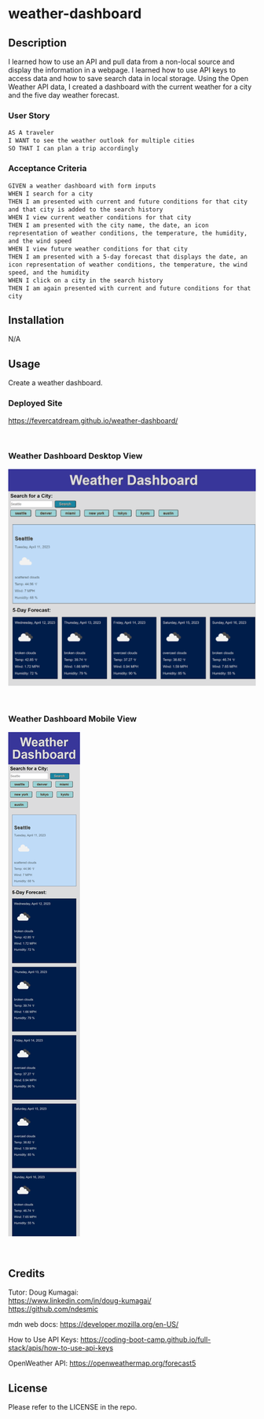 # weather-dashboard

## Description

I learned how to use an API and pull data from a non-local source and display the information in a webpage. I learned how to use API keys to access data and how to save search data in local storage. Using the Open Weather API data, I created a dashboard with the current weather for a city and the five day weather forecast.

### User Story

```
AS A traveler
I WANT to see the weather outlook for multiple cities
SO THAT I can plan a trip accordingly
```

### Acceptance Criteria

```
GIVEN a weather dashboard with form inputs
WHEN I search for a city
THEN I am presented with current and future conditions for that city and that city is added to the search history
WHEN I view current weather conditions for that city
THEN I am presented with the city name, the date, an icon representation of weather conditions, the temperature, the humidity, and the wind speed
WHEN I view future weather conditions for that city
THEN I am presented with a 5-day forecast that displays the date, an icon representation of weather conditions, the temperature, the wind speed, and the humidity
WHEN I click on a city in the search history
THEN I am again presented with current and future conditions for that city

```

## Installation

N/A

## Usage

Create a weather dashboard.

### Deployed Site
https://fevercatdream.github.io/weather-dashboard/

<br />

### Weather Dashboard Desktop View
![Weather Dashboard Desktop View](./assets/images/screenshot-desktop-weather-dashboard.png)

<br />

### Weather Dashboard Mobile View
![Weather Dashboard Mobile View](./assets/images/screenshot-mobile-weather-dashboard.png)

<br />


## Credits

Tutor: Doug Kumagai:
<br />
https://www.linkedin.com/in/doug-kumagai/
<br />
https://github.com/ndesmic


mdn web docs: https://developer.mozilla.org/en-US/

How to Use API Keys: https://coding-boot-camp.github.io/full-stack/apis/how-to-use-api-keys

OpenWeather API: https://openweathermap.org/forecast5


## License

Please refer to the LICENSE in the repo.